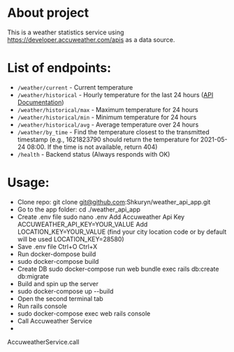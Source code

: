 # About project

This is a weather statistics service using  https://developer.accuweather.com/apis as a data source.

# List of endpoints:

- `/weather/current` - Current temperature
- `/weather/historical` - Hourly temperature for the last 24 hours ([API Documentation](https://developer.accuweather.com/accuweather-current-conditions-api/apis/get/currentconditions/v1/%7BlocationKey%7D/historical/24))
- `/weather/historical/max` - Maximum temperature for 24 hours
- `/weather/historical/min` - Minimum temperature for 24 hours
- `/weather/historical/avg` - Average temperature over 24 hours
- `/weather/by_time` - Find the temperature closest to the transmitted timestamp (e.g., 1621823790 should return the temperature for 2021-05-24 08:00. If the time is not available, return 404)
- `/health` - Backend status (Always responds with OK)


# Usage:

-  Clone repo:
git clone git@github.com:Shkuryn/weather_api_app.git
-  Go to the app folder:
cd ./weather_api_app
- Create .env file
sudo nano .env
Add Accuweather Api Key
ACCUWEATHER_API_KEY=YOUR_VALUE
Add LOCATION_KEY=YOUR_VALUE (find your city location code  or by default will be used LOCATION_KEY=28580)
- Save .env file
Ctrl+O Ctrl+X
- Run docker-dompose build
- sudo docker-compose build
- Create DB
sudo docker-compose run web bundle exec rails db:create db:migrate
- Build and spin up the server
- sudo docker-compose up --build
- Open the second terminal tab
- Run rails console
- sudo docker-compose exec web rails console
- Call Accuweather Service
- 
AccuweatherService.call
